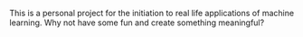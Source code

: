 This is a personal project for the initiation to real life applications of machine learning. Why not have some fun and create something meaningful?
